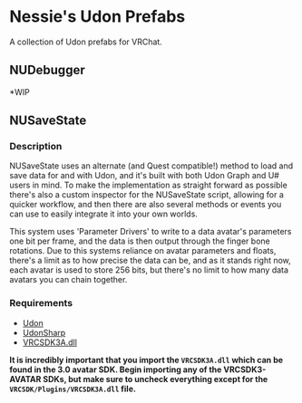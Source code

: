# Nessie's Udon Prefabs

A collection of Udon prefabs for VRChat.

## NUDebugger
\*WIP

## NUSaveState

### Description
NUSaveState uses an alternate (and Quest compatible!) method to load and save data for and with Udon, and it's built with both Udon Graph and U# users in mind.
To make the implementation as straight forward as possible there's also a custom inspector for the NUSaveState script, allowing for a quicker workflow, and then there are also several methods or events you can use to easily integrate it into your own worlds.

This system uses 'Parameter Drivers' to write to a data avatar's parameters one bit per frame, and the data is then output through the finger bone rotations.
Due to this systems reliance on avatar parameters and floats, there's a limit as to how precise the data can be, and as it stands right now, each avatar is used to store 256 bits, but there's no limit to how many data avatars you can chain together.

### Requirements
- [Udon](https://vrchat.com/home/download)
- [UdonSharp](https://github.com/MerlinVR/UdonSharp)
- [VRCSDK3A.dll](https://vrchat.com/home/download)

**It is incredibly important that you import the `VRCSDK3A.dll` which can be found in the 3.0 avatar SDK.
Begin importing any of the VRCSDK3-AVATAR SDKs, but make sure to uncheck everything except for the `VRCSDK/Plugins/VRCSDK3A.dll` file.**
